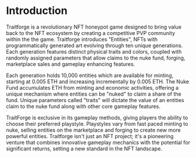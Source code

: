 # Introduction

Traitforge is a revolutionary NFT honeypot game designed to bring value back to the NFT ecosystem by creating a competitive PVP community within the the game. Traitforge introduces "Entities", NFTs with programmatically generated art evolving through ten unique generations. Each generation features distinct physical traits and colors, coupled with randomly assigned parameters that allow claims to the nuke fund, forging, marketplace sales and gameplay enhancing features. 

Each generation holds 10,000 entities which are available for minting, starting at 0.005 ETH and increasing incrementally by 0.005 ETH. The Nuke Fund accumulates ETH from minting and economic activities, offering a unique mechanism where entities can be "nuked" to claim a share of the fund. Unique parameters called "traits" will dictate the value of an entities claim to the nuke fund along with other core gameplay features.

TraitForge is exclusive in its gameplay methods, giving players the ability to choose their preferred playstyle. Playstyles vary from fast paced minting to nuke, selling entities on the marketplace and forging to create new more powerful entities.
Traitforge isn't just an NFT project; it's a pioneering venture that combines innovative gameplay mechanics with the potential for significant returns, setting a new standard in the NFT landscape.
